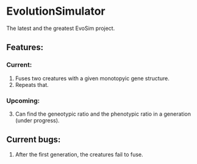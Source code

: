 # EvolutionSimulator
The latest and the greatest EvoSim project.

## Features:
### Current:
1. Fuses two creatures with a given monotopyic gene structure.
2. Repeats that.
### Upcoming:
3. Can find the geneotypic ratio and the phenotypic ratio in a generation (under progress).

## Current bugs:
1. After the first generation, the creatures fail to fuse. 
